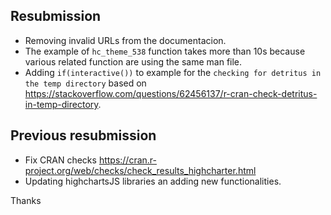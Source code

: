 ## Resubmission 

- Removing invalid URLs from the documentacion.
- The example of `hc_theme_538` function takes more than 10s because various
related function are using the same man file. 
- Adding `if(interactive())` to example for the `checking for detritus in the temp directory`
based on https://stackoverflow.com/questions/62456137/r-cran-check-detritus-in-temp-directory.

## Previous resubmission 

- Fix CRAN checks https://cran.r-project.org/web/checks/check_results_highcharter.html
- Updating highchartsJS libraries an adding new functionalities.

Thanks 
